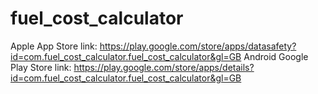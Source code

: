 # fuel_cost_calculator

Apple App Store link: https://play.google.com/store/apps/datasafety?id=com.fuel_cost_calculator.fuel_cost_calculator&gl=GB
Android Google Play Store link: https://play.google.com/store/apps/details?id=com.fuel_cost_calculator.fuel_cost_calculator&gl=GB
